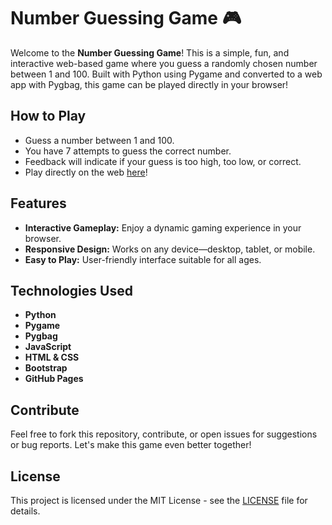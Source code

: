 # Number Guessing Game 🎮

Welcome to the **Number Guessing Game**! This is a simple, fun, and interactive web-based game where you guess a randomly chosen number between 1 and 100. Built with Python using Pygame and converted to a web app with Pygbag, this game can be played directly in your browser!

## How to Play
- Guess a number between 1 and 100.
- You have 7 attempts to guess the correct number.
- Feedback will indicate if your guess is too high, too low, or correct.
- Play directly on the web [here](https://yourusername.github.io/guessing-number-game)!

## Features
- **Interactive Gameplay:** Enjoy a dynamic gaming experience in your browser.
- **Responsive Design:** Works on any device—desktop, tablet, or mobile.
- **Easy to Play:** User-friendly interface suitable for all ages.

## Technologies Used
- **Python**
- **Pygame**
- **Pygbag**
- **JavaScript**
- **HTML & CSS**
- **Bootstrap**
- **GitHub Pages**

## Contribute
Feel free to fork this repository, contribute, or open issues for suggestions or bug reports. Let's make this game even better together!

## License
This project is licensed under the MIT License - see the [LICENSE](./LICENSE) file for details.
